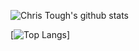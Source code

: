 ![Chris Tough's github stats](https://github-readme-stats.vercel.app/api?username=iamchristough&count_private=true&theme=dark&show_icons=true&hide=stars,contribs)

[![Top Langs](https://github-readme-stats.vercel.app/api/top-langs/?username=iamchristough)]
